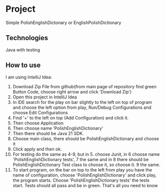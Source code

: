 # Project

Simple PolishEnglishDictonary or EnglishPolishDictionary

## Technologies
Java with testing
## How to use
I am using IntelliJ Idea:
1. Download Zip File from github(from main page of repository find green Button Code, choose right arrow and click 'Download Zip')
2. Open this project in IntelliJ Idea
3. In IDE search for the play on bar slightly to the left on top of program and choose the left option from play, Run/Debug Configurations and choose Edit Configurations
4. Find '+' to the left on top (Add Configuration) and click it.
5. Then choose Application
6. Then choose name 'PolishEnglishDictionary'
7. Then there should be Java 21 SDK.
8. Choose main class, there should be PolishEnglishDictionary and choose it
9. Click apply and then ok.
10. For testing do the same as 4-9, but in 5. choose Junit, in 6 choose name 'PolishEnglishDictionary tests', 7 the same and in 8 there should be PolishEnglishDictionary Test class to choose it, so choose it. 9 the same.
11. To start program, on the bar on top to the left from play you have the name of configuration, choose 'PolishEnglishDictionary' and click play, the program starts. Choose 'PolishEnglishDictionary tests' the tests start.
Tests should all pass and be in green. That's all you need to know
